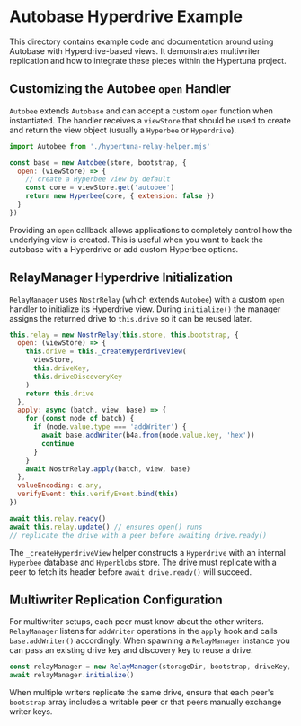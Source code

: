 # Autobase Hyperdrive Example

This directory contains example code and documentation around using Autobase with Hyperdrive-based views. It demonstrates multiwriter replication and how to integrate these pieces within the Hypertuna project.

## Customizing the Autobee `open` Handler

`Autobee` extends `Autobase` and can accept a custom `open` function when instantiated. The handler receives a `viewStore` that should be used to create and return the view object (usually a `Hyperbee` or `Hyperdrive`).

```javascript
import Autobee from './hypertuna-relay-helper.mjs'

const base = new Autobee(store, bootstrap, {
  open: (viewStore) => {
    // create a Hyperbee view by default
    const core = viewStore.get('autobee')
    return new Hyperbee(core, { extension: false })
  }
})
```

Providing an `open` callback allows applications to completely control how the underlying view is created. This is useful when you want to back the autobase with a Hyperdrive or add custom Hyperbee options.

## RelayManager Hyperdrive Initialization

`RelayManager` uses `NostrRelay` (which extends `Autobee`) with a custom `open` handler to initialize its Hyperdrive view. During `initialize()` the manager assigns the returned drive to `this.drive` so it can be reused later.

```javascript
this.relay = new NostrRelay(this.store, this.bootstrap, {
  open: (viewStore) => {
    this.drive = this._createHyperdriveView(
      viewStore,
      this.driveKey,
      this.driveDiscoveryKey
    )
    return this.drive
  },
  apply: async (batch, view, base) => {
    for (const node of batch) {
      if (node.value.type === 'addWriter') {
        await base.addWriter(b4a.from(node.value.key, 'hex'))
        continue
      }
    }
    await NostrRelay.apply(batch, view, base)
  },
  valueEncoding: c.any,
  verifyEvent: this.verifyEvent.bind(this)
})

await this.relay.ready()
await this.relay.update() // ensures open() runs
// replicate the drive with a peer before awaiting drive.ready()
```

The `_createHyperdriveView` helper constructs a `Hyperdrive` with an internal `Hyperbee` database and `Hyperblobs` store. The drive must replicate with a peer to fetch its header before `await drive.ready()` will succeed.

## Multiwriter Replication Configuration

For multiwriter setups, each peer must know about the other writers. `RelayManager` listens for `addWriter` operations in the `apply` hook and calls `base.addWriter()` accordingly. When spawning a `RelayManager` instance you can pass an existing drive key and discovery key to reuse a drive.

```javascript
const relayManager = new RelayManager(storageDir, bootstrap, driveKey, driveDiscoveryKey)
await relayManager.initialize()
```

When multiple writers replicate the same drive, ensure that each peer's `bootstrap` array includes a writable peer or that peers manually exchange writer keys.

